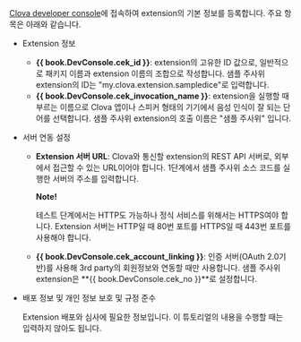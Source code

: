 <a href="{{ book.DeveloperConsoleURL }}/cek/#/list" target="_blank">Clova developer console</a>에 접속하여 extension의 기본 정보를 등록합니다.
주요 항목은 아래와 같습니다.

* Extension 정보
	* **{{ book.DevConsole.cek_id }}**: extension의 고유한 ID 값으로, 일반적으로 패키지 이름과 extension 이름의 조합으로 작성합니다. 샘플 주사위 extension의 ID는 "my.clova.extension.sampledice"로 입력합니다.
	* **{{ book.DevConsole.cek_invocation_name }}**: extension을 실행할 때 부르는 이름으로 Clova 앱이나 스피커 형태의 기기에서 음성 인식이 잘 되는 단어를 선택합니다. 샘플 주사위 extension의 호출 이름은 "샘플 주사위" 입니다.

* 서버 연동 설정
	* **Extension 서버 URL**: Clova와 통신할 extension의 REST API 서버로, 외부에서 접근할 수 있는 URL이어야 합니다.
		1단계에서 샘플 주사위 소스 코드를 실행한 서버의 주소를 입력합니다.

		<div class="note">
	    <p><strong>Note!</strong></p>
	    <p>테스트 단계에서는 HTTP도 가능하나 정식 서비스를 위해서는 HTTPS여야 합니다. Extension 서버는 HTTP일 때 80번 포트를 HTTPS일 때 443번 포트를 사용해야 합니다.</p>
		</div>

	* **{{ book.DevConsole.cek_account_linking }}**: 인증 서버(OAuth 2.0기반)를 사용해 3rd party의 회원정보와 연동할 때만 사용합니다.
		샘플 주사위 extension은 **{{ book.DevConsole.cek_no }}**로 설정합니다.
* 배포 정보 및 개인 정보 보호 및 규정 준수

	Extension 배포와 심사에 필요한 정보입니다. 이 튜토리얼의 내용을 수행할 때는 입력하지 않아도 됩니다.

